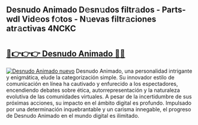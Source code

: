 ## Desnudo Animado D𝚎sn𝚞dos filtr𝚊dos - Parts-wdI Vid𝚎os f𝚘tos - N𝚞evas filtr𝚊ciones atr𝚊ctivas 4NCKC

# <h2><a href="http://mb1104l.tromn.icu/?c=Desnudo+Animado">🔗👉👉👉 Desnudo Animado 🔗🔗</a></h2>

[![Desnudo Animado nuevo](https://i.imgur.com/pEAQMta.gif)](http://mb1104l.tromn.icu/?c=Desnudo+Animado)
Desnudo Animado, una personalidad intrigante y enigmática, elude la categorización simple. Su innovador estilo de comunicación en línea ha cautivado y enfurecido a los espectadores, encendiendo debates sobre ética, autorrepresentación y la naturaleza evolutiva de las comunidades virtuales. A pesar de la incertidumbre de sus próximas acciones, su impacto en el ámbito digital es profundo. Impulsado por una determinación inquebrantable y un carisma innegable, el progreso de Desnudo Animado en el mundo digital es ilimitado.
